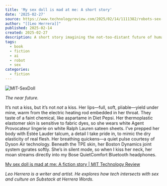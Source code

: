 ```yaml
---
title: 'My sex doll is mad at me: A short story'
date: '2025-02-27'
source: https://www.technologyreview.com/2025/02/14/1111382/robots-sex-doll-relationships-fiction-speculation-customer-service/
author: "[[Leo Herrera]]"
published: 2025-02-14
created: 2025-02-27
description: A short story imagining the not-too-distant future of human-robot intimacy. Can customer service help when your robot’s emotional connectivity is on the fritz?
tags:
  - book
  - fiction
  - ai
  - robot
  - sex
categories:
  - fiction
---
```


![MIT-SexDoll](https://wp.technologyreview.com/wp-content/uploads/2025/02/MIT-SexDoll.jpg?fit=2128,1196)

*The near future.*

It’s not a kiss, but it’s not *not* a kiss. Her lips—full, soft, pliable—yield under mine, warm from the electric heating rod embedded in her throat. They taste of a faint chemical, like aspartame in Diet Pepsi. Her thermoplastic elastomer skin is sensitive to fabric dyes, so she wears white Agent Provocateur lingerie on white Ralph Lauren sateen sheets. I’ve prepped her body with Estée Lauder talcum, a detail I take pride in, to mimic the dry elasticity of real flesh. Her breathing quickens—a quiet pulse courtesy of Dyson Air technology. Beneath the TPE skin, her Boston Dynamics joint system gyrates softly. She’s in silent mode, so when I kiss her neck, her moan streams directly into my Bose QuietComfort Bluetooth headphones.

[My sex doll is mad at me: A fiction story | MIT Technology Review](https://www.technologyreview.com/2025/02/14/1111382/robots-sex-doll-relationships-fiction-speculation-customer-service/)  

*Leo Herrera is a writer and artist. He explores how tech intersects with sex and culture on Substack at Herrera Words.*
